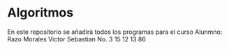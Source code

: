 # Algoritmos
En este repositorio se añadirá todos los programas para el curso
Alunmno: Razo Morales Victor Sebastian
No. 3 15 12 13 86
